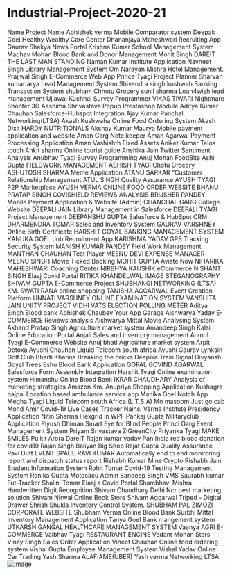 # Industrial-Project-2020-21
Name	Project Name
Abhishek verma	Mobile Comparator system
Deepak Goel	Healthy Wealthy Care Center
Dhananjaya Maheshwari	Recruiting App
Gaurav Shakya	News Portal
Krishna Kumar	School Management System
Madhav Mohan	Blood Bank and Donor Management
Mohit Singh	DAREIT THE LAST MAN STANDING
Naman Kumar	Institute Application
Navneet Singh	Library Management System
Om Narayan Mishra	Hotel Management.
Prajjwal Singh	E-Commerce Web App
Prince Tyagi	Project Planner
Sharvan kumar arya	Lead Management System
Shivendra singh kushwah	Banking Transaction System
shubham	Chhotu Grocery
sunil sharma	Loan4wish lead management
Ujjawal Kuchhal	Survey Programmer
VIKAS TIWARI	Nightmare Shooter 3D
Aashima Shrivastava	Popup Prestashop Module
Aditya Kumar Chauhan	Salesforce-Hubspot Integration
Ajay Kumar Panchal	Networking(LTSA)
Akash Kushwaha	Online Food Ordering System
Akash Dixit	HARDY NUTRITIONALS
Akshay Kumar Maurya	Mobile payment application and website
Aman Garg	Note keeper
Aman Agarwal	Payment Processing Application
Aman Vashishth	Fixed Assets
Aniket Kumar	Telos touch
Ankit sharma	Online tourist guide
Anshika Jain	Twitter Sentiment Analysis
Anubhav Tyagi	Survey Programming
Anuj Mohan	FoodBite
Ashi Gupta	FIELDWORK MANAGEMENT
ASHISH TYAGI	Chotu Grocery
ASHUTOSH SHARMA	Meme Application
ATANU SARKAR	“Customer Relationship Management
ATUL SINGH	Quality Assurance
AYUSH TYAGI	P2P Marketplace
AYUSH VERMA	ONLINE FOOD ORDER WEBSITE
BHANU PRATAP SINGH	COVISHIELD REVIEWS ANALYSIS
BRIJSHER PANDEY	Mobile Payment Application & Website (Admin)
CHANCHAL GARG	College Website
DEEPALI JAIN	Library Management in Salesforce
DEEPALI TYAGI	Project Management
DEEPANSHU GUPTA	Salesforce & HubSpot CRM
DHARMENDRA TOMAR	Sales and Inventory System
GAURAV VARSHNEY	Online Birth Certificate
HARSHIT GOYAL	BANKING MANAGEMENT SYSTEM
KANUKA GOEL	Job Recruitment App
KARISHMA YADAV	GPS Tracking Security System
MANISH KUMAR PANDEY	Field Work Management
MANTHAN CHAUHAN	Test Player
MEENU DEVI	EXPENSE MANAGER
MEENU SINGH	Movie Ticked Booking
MOHIT GUPTA	Aviate Now
NIHARIKA MAHESHWARI	Coaching Center
NIRBHYA KAUSHIK	eCommerce
NISHANT SINGH	Elaaj Covid Portal
RITIKA KHANDELWAL	IMAGE STEGANOGRAPHY
SHIVAM GUPTA	E-Commerce Project
SHUBHANGI	NETWORKING (LTSA)
KM. SWATI RANA	online shopping
TANISHA AGGARWAL	Event Creation Platform
UNNATI VARSHNEY	ONLINE EXAMINATION SYSTEM
VANSHITA JAIN	UNITY PROJECT
VIDHI VATS	ELECTION POLLING METER
Aditya Singh	Blood bank
Abhishek Chaubey	Your App Garage
Aishwarya Yadav	E-COMMERCE Reviews analysis
Aishwarya Mittal	Movie Analysing System
Akhand Pratap Singh	Agriculture market system
Amandeep Singh Kalsi	Online Education Portal
Anjali	Sales and inventory management 
Anmol Tyagi	E-Commerce Website
Anuj bhati	Agriculture market system
Arpit 	Detoxa
Ayushi Chauhan	Liquid Telecom south africa 
Ayushi Gaurav	Lynksin Golf Club
Bharti Khanna	Breaking the bricks
Deepika	Train Signal
Divyanshi Goyal	Trees
Eshu	Blood Bank Application
GOPAL GOVIND AGARWAL	Salesforce Form Assembly Integration
Harshit Tyagi 	Online examination system
Himanshu	Online Blood Bank
IKRAR CHAUDHARY	Analysis of marketing strategies Amazon
Km. Anupriya	Shopping Application
Kushagra bajpai	Location based ambulance service app
Manika Goel	Notch App
Megha Tyagi	Liquid Telecom south Africa (L.T.S.A)
Mo masoom 	Just go cab
Mohd Amir	Covid-19 Live Cases Tracker
Nainsi Verma	Institute Presidency Application
Nitin Sharma	Flexgrid in WPF
Pankaj Gupta	Militaryclub Application
Piyush Dhiman	Smart Eye for Blind People
Princi Garg	Event Management System
Priyam Srivastava	ZiGreenCity
Priyanka Tyagi	MAKE SMILES
Pulkit Arora	DareIT
Rajan kumar yadav	Pan India red blood donation for covid19
Rajan Singh Baliyan	Big Shop
Rajat Gupta 	Quality Assurance 
Ravi Dutt	EVENT SPACE
RAVI KUMAR 	Automatically  end to end monitoring report and dispatch status report
Rishabh Kumar	Mine Crypto
Rishabh Jain	Student Information System
Rohit Tomar	Covid-19 Testing Management System
Ronika Gupta	Motosacu Admin
Sandeep Singh	VMS
Saurabh kumar	Fut-Tracker
Shalini Tomar	Elaaj a Covid Portal 
Shambhavi Mishra	Handwritten Digit Recognition
Shivam Chaudhary	Delhi Ncr best marketing solution
Shivam Nirwal	Online Book Store
Shivam Aggarwal 	Triped - Digital Drawer
Shrish Shukla	Inventory Control System.
SHUBHAM PAL	ZIMOZI CORPORATE WEBSITE
Shubham Verma	Online Blood Bank
Surbhi Mittal	Inventory Management Application
Tanya Goel	Bank mangement system
UTKARSH GANGAL	HEALTHCARE MANAGEMENT SYSTEM
Vaanya	AGRI E-COMMERCE
Vaibhav Tyagi	RESTAURANT ENGINE 
Vedant Mohan	Stars 
Vinay Singh	Sales Order Application
Vineet Chauhan	Online food ordering system
Vishal Gupta	Employee Management System
Vishal Yadav	Online Car Trading
Yash Sharma 	ALAFIAME(UBER)
Yash verma	Networking LTSA.
![image](https://user-images.githubusercontent.com/88367727/133192932-4995c1af-7b73-4589-8160-a9fcc53d004f.png)
